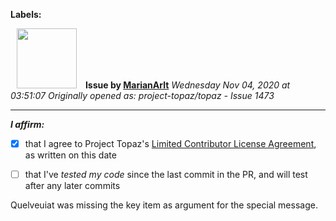 **Labels:**



<a href="https://github.com/MarianArlt"><img src="https://avatars3.githubusercontent.com/u/1492317?v=4" width="96" height="96" hspace="10"></img></a> **Issue by [MarianArlt](https://github.com/MarianArlt)**
_Wednesday Nov 04, 2020 at 03:51:07_
_Originally opened as: project-topaz/topaz - Issue 1473_

----

<!-- place 'x' mark between square [] brackets to affirm: -->
**_I affirm:_**
- [x] that I agree to Project Topaz's [Limited Contributor License Agreement](http://project-topaz.com/blob/release/CONTRIBUTOR_AGREEMENT.md), as written on this date
- [ ] that I've _tested my code_ since the last commit in the PR, and will test after any later commits

Quelveuiat was missing the key item as argument for the special message.
